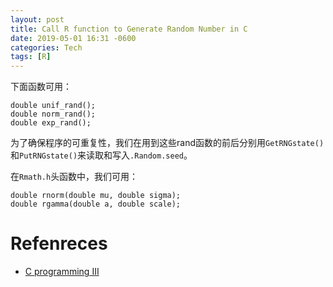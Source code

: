 ```yaml
---
layout: post
title: Call R function to Generate Random Number in C
date: 2019-05-01 16:31 -0600
categories: Tech
tags: [R]
---
```


下面函数可用：
```
double unif_rand();
double norm_rand();
double exp_rand();
```
为了确保程序的可重复性，我们在用到这些rand函数的前后分别用`GetRNGstate()`和`PutRNGstate()`来读取和写入`.Random.seed`。

在`Rmath.h`头函数中，我们可用：
```
double rnorm(double mu, double sigma);
double rgamma(double a, double scale);
```


# Refenreces
- [C programming III](http://www.biostat.jhsph.edu/~bcaffo/statcomp/files/cprog3_ho.pdf)
